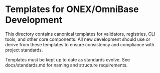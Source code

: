 <!-- === OmniNode:Metadata ===
author: OmniNode Team
copyright: OmniNode Team
created_at: '2025-05-28T12:40:27.167503'
description: Stamped by ONEX
entrypoint: python://README.md
hash: 185ca433e001a9307f06c2c46f019d29236bbe67094fec8aee08250bcbff6196
last_modified_at: '2025-05-29T11:50:15.356874+00:00'
lifecycle: active
meta_type: tool
metadata_version: 0.1.0
name: README.md
namespace: omnibase.README
owner: OmniNode Team
protocol_version: 0.1.0
runtime_language_hint: python>=3.11
schema_version: 0.1.0
state_contract: state_contract://default
tools: null
uuid: 3c4fb07e-efae-445c-b5d7-298366a4db52
version: 1.0.0

<!-- === /OmniNode:Metadata === -->


# Templates for ONEX/OmniBase Development

This directory contains canonical templates for validators, registries, CLI tools, and other core components. All new development should use or derive from these templates to ensure consistency and compliance with project standards.

Templates must be kept up to date as standards evolve. See docs/standards.md for naming and structure requirements.
